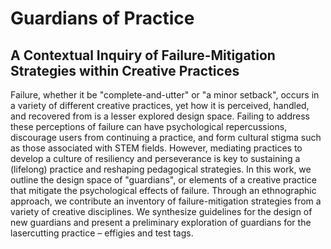# Guardians of Practice
## A Contextual Inquiry of Failure-Mitigation Strategies within Creative Practices

Failure, whether it be "complete-and-utter" or "a minor setback", occurs in a variety of different creative practices, yet how it is perceived, handled, and recovered from is a lesser explored design space. Failing to address these perceptions of failure can have psychological repercussions, discourage users from continuing a practice, and form cultural stigma such as those associated with STEM fields. However, mediating practices to develop a culture of resiliency and perseverance is key to sustaining a (lifelong) practice and reshaping pedagogical strategies. In this work, we outline the design space of "guardians", or elements of a creative practice that mitigate the psychological effects of failure. Through an ethnographic approach, we contribute an inventory of failure-mitigation strategies from a variety of creative disciplines. We synthesize guidelines for the design of new guardians and present a preliminary exploration of guardians for the lasercutting practice – effigies and test tags. 
